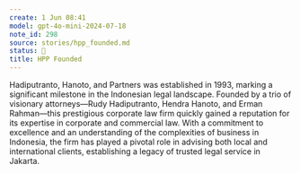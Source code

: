 ```yaml
---
create: 1 Jun 08:41
model: gpt-4o-mini-2024-07-18
note_id: 298
source: stories/hpp_founded.md
status: 🤖
title: HPP Founded
---
```


Hadiputranto, Hanoto, and Partners was established in 1993, marking a significant milestone in the Indonesian legal landscape. Founded by a trio of visionary attorneys—Rudy Hadiputranto, Hendra Hanoto, and Erman Rahman—this prestigious corporate law firm quickly gained a reputation for its expertise in corporate and commercial law. With a commitment to excellence and an understanding of the complexities of business in Indonesia, the firm has played a pivotal role in advising both local and international clients, establishing a legacy of trusted legal service in Jakarta.